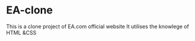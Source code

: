 # EA-clone
This is a clone project of EA.com official website
It utilises the knowlege of HTML &CSS
